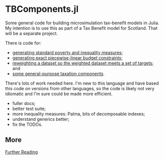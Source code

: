 # TBComponents.jl

Some general code for building microsimulation tax-benefit models in Julia. My
intention is to use this as part of a Tax Benefit model for Scotland. That will
be a separate project.

There is code for:

* [generating standard poverty and inequality measures](docs/poverty_inequality.md);
* [generating exact piecewise-linear budget constraints](docs/piecewise_linear_generator.md);
* [reweighting a dataset so the weighted dataset meets a set of targets](docs/reweighter.md); and
* [some general-purpose taxation components](docs/taxcalcs.md).

There's lots of work needed here. I'm new to this language and have based this
code on versions from other languages, so the code is likely not very idiomatic
and I'm sure could be made more efficient.

* fuller docs;
* better test suite;
* more inequality measures: Palma, bits of decomposable indexes;
* understand generics better;
* fix the TODOs.

## More

[Further Reading](docs/biblio.md)
